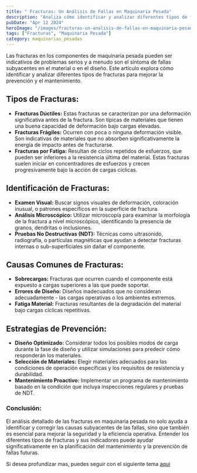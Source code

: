 ```yaml
---
title: " Fracturas: Un Análisis de Fallas en Maquinaria Pesada"
description: "Analiza cómo identificar y analizar diferentes tipos de fracturas para mejorar la prevención y el mantenimiento."
pubDate: "Apr 12 2024"
heroImage: "/images/fracturas-un-analisis-de-fallas-en-maquinaria-pesada.webp"
tags: ["Fracturas", "Maquinaria Pesada"]
category: maquinarias_pesadas
---
```


Las fracturas en los componentes de maquinaria pesada pueden ser indicativos de problemas serios y a menudo son el síntoma de fallas subyacentes en el material o en el diseño. Este artículo explora cómo identificar y analizar diferentes tipos de fracturas para mejorar la prevención y el mantenimiento.

## Tipos de Fracturas:

- **Fracturas Dúctiles:** Estas fracturas se caracterizan por una deformación significativa antes de la fractura. Son típicas de materiales que tienen una buena capacidad de deformación bajo cargas elevadas.
- **Fracturas Frágiles:** Ocurren con poca o ninguna deformación visible. Son indicativas de materiales que no absorben significativamente la energía de impacto antes de fracturarse.
- **Fracturas por Fatiga:** Resultan de ciclos repetidos de esfuerzos, que pueden ser inferiores a la resistencia última del material. Estas fracturas suelen iniciar en concentradores de esfuerzos y crecen progresivamente bajo la acción de cargas cíclicas.

## Identificación de Fracturas:

- **Examen Visual:** Buscar signos visuales de deformación, coloración inusual, o patrones específicos en la superficie de fractura.
- **Análisis Microscópico:** Utilizar microscopía para examinar la morfología de la fractura a nivel microscópico, identificando la presencia de granos, dendritas o inclusiones.
- **Pruebas No Destructivas (NDT):** Técnicas como ultrasonido, radiografía, o partículas magnéticas que ayudan a detectar fracturas internas o sub-superficiales sin dañar el componente.

## Causas Comunes de Fracturas:

- **Sobrecargas:** Fracturas que ocurren cuando el componente está expuesto a cargas superiores a las que puede soportar.
- **Errores de Diseño:** Diseños inadecuados que no consideran adecuadamente - las cargas operativas o los ambientes extremos.
- **Fatiga Material:** Fracturas resultantes de la degradación del material bajo cargas cíclicas repetitivas.

## Estrategias de Prevención:

- **Diseño Optimizado:** Considerar todos los posibles modos de carga durante la fase de diseño y utilizar simulaciones para predecir cómo responderán los materiales.
- **Selección de Materiales:** Elegir materiales adecuados para las condiciones de operación específicas y los requisitos de resistencia y durabilidad.
- **Mantenimiento Proactivo:** Implementar un programa de mantenimiento basado en la condición que incluya inspecciones regulares y pruebas de NDT.

### Conclusión:

El análisis detallado de las fracturas en maquinaria pesada no solo ayuda a identificar y corregir las causas subyacentes de las fallas, sino que también es esencial para mejorar la seguridad y la eficiencia operativa. Entender los diferentes tipos de fracturas y sus indicadores puede ayudar significativamente en la planificación del mantenimiento y la prevención de fallas futuras.

Si desea profundizar mas, puedes seguir con el siguiente tema [aqui](/blog/defectos-de-fabricacion-y-sus-efectos-en-la-durabilidaddde-maquinaria-pesada/)

